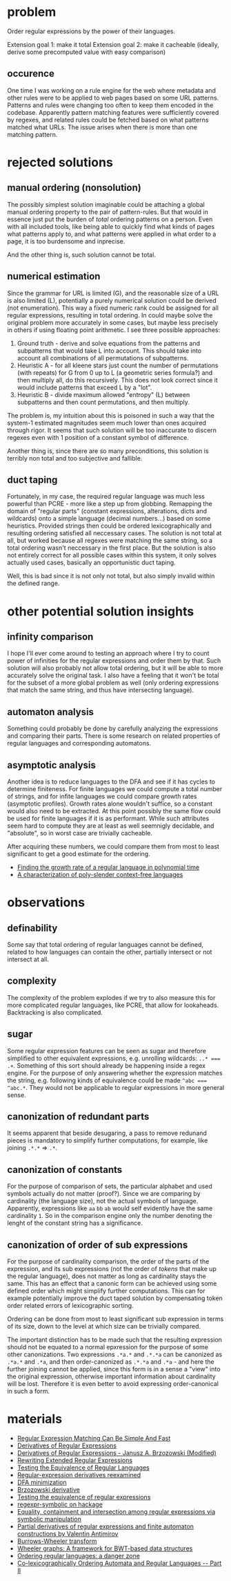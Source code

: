 # problem

Order regular expressions by the power of their languages.

Extension goal 1: make it total
Extension goal 2: make it cacheable (ideally, derive some precomputed value with easy comparison)

## occurence

One time I was working on a rule engine for the web where metadata and other rules were to be applied to web pages based on some URL patterns.
Patterns and rules were changing too often to keep them encoded in the codebase.
Apparently pattern matching features were sufficiently covered by regexes, and related rules could be fetched based on what patterns matched what URLs.
The issue arises when there is more than one matching pattern.

# rejected solutions

## manual ordering (nonsolution)

The possibly simplest solution imaginable could be attaching a global manual ordering property to the pair of pattern-rules.
But that would in essence just put the burden of *total* ordering patterns on a person.
Even with all included tools, like being able to quickly find what kinds of pages what patterns apply to, and what patterns were applied in what order to a page, it is too burdensome and inprecise.

And the other thing is, such solution cannot be total.

## numerical estimation

Since the grammar for URL is limited (G), and the reasonable size of a URL is also limited (L), potentially a purely numerical solution could be derived (not enumeration).
This way a fixed numeric rank could be assigned for all regular expressions, resulting in total ordering.
In could maybe solve the original problem more accurately in some cases, but maybe less precisely in others if using floating point arithmetic.
I see three possible approaches:
1. Ground truth - derive and solve equations from the patterns and subpatterns that would take L into account. This should take into account all combinations of all permutations of subpatterns.
2. Heuristic A - for all kleene stars just count the number of permutations (with repeats) for G from 0 up to L (a geometric series formula?) and then multiply all, do this recursively. This does not look correct since it would include patterns that exceed L by a "lot".
3. Heuristic B - divide maximum allowed "entropy" (L) between subpatterns and then count permutations, and then multiply.

The problem is, my intuition about this is poisoned in such a way that the system-1 estimated magnitudes seem much lower than ones acquired through rigor. It seems that such solution will be too inaccurate to discern regexes even with 1 position of a constant symbol of difference.

Another thing is, since there are so many preconditions, this solution is terribly non total and too subjective and fallible.

## duct taping

Fortunately, in my case, the required regular language was much less powerful than PCRE - more like a step up from globbing.
Remapping the domain of "regular parts" (constant expressions, alterations, dicts and wildcards) onto a simple language (decimal numbers...) based on some heuristics.
Provided strings then could be ordered lexicographically and resulting ordering satisfied all neccessary cases.
The solution is not total at all, but worked because all regexes were matching the same string, so a total ordering wasn't neccessary in the first place.
But the solution is also not entirely correct for all possible cases within this system, it only solves actually used cases, basically an opportunistic duct taping.

Well, this is bad since it is not only not total, but also simply invalid within the defined range.

# other potential solution insights

## infinity comparison

I hope I'll ever come around to testing an approach where I try to count power of infinities for the regular expressions and order them by that.
Such solution will also probably not allow total ordering, but it will be able to more accurately solve the original task.
I also have a feeling that it won't be total for the subset of a more global problem as well (only ordering expressions that match the same string, and thus have intersecting language).

## automaton analysis

Something could probably be done by carefully analyzing the expressions and comparing their parts. There is some research on related properties of regular languages and corresponding automatons.

## asymptotic analysis

Another idea is to reduce languages to the DFA and see if it has cycles to determine finiteness. For finite languages we could compute a total number of strings, and for infite languages we could compare growth rates (asymptotic profiles). Growth rates alone wouldn't suffice, so a constant would also need to be extracted. At this point possibly the same flow could be used for finite languages if it is as performant. While such attributes seem hard to compute they are at least as well seemnigly decidable, and "absolute", so in worst case are trivially cacheable.

After acquiring these numbers, we could compare them from most to least significant to get a good estimate for the ordering.

- [Finding the growth rate of a regular language in polynomial time](https://arxiv.org/pdf/0711.4990)
- [A characterization of poly-slender context-free languages](https://www.numdam.org/item/ITA_2000__34_1_77_0.pdf)

# observations

## definability

Some say that total ordering of regular languages cannot be defined, related to how languages can contain the other, partially intersect or not intersect at all.

## complexity

The complexity of the problem explodes if we try to also measure this for more complicated regular languages, like PCRE, that allow for lookaheads. Backtracking is also complicated.

## sugar

Some regular expression features can be seen as sugar and therefore simplified to other equivalent expressions, e.g. unrolling wildcards: `..* === .+`.
Something of this sort should already be happening inside a regex engine.
For the purpose of only answering whether the expression matches the string, e.g. following kinds of equivalence could be made `^abc === ^abc.*`.
They would not be applicable to regular expressions in more general sense.

## canonization of redundant parts

It seems apparent that beside desugaring, a pass to remove redunand pieces is mandatory to simplify further computations, for example, like joining `.*.*` => `.*`.

## canonization of constants

For the purpose of comparison of sets, the particular alphabet and used symbols actually do not matter (proof?). Since we are comparing by cardinality (the language size), not the actual symbols of language. Apparently, expressions like `aa` `bb` `ab` would self evidently have the same cardinality `1`. So in the comparison engine only the number denoting the lenght of the constant string has a significance.

## canonization of order of sub expressions

For the purpose of cardinality comparison, the order of the parts of the expression, and its sub expressions (not the order of _tokens_ that make up the regular language), does not matter as long as cardinality stays the same. This has an effect that a canonic form can be achieved using some defined order which might simplify further computations. This can for example potentially improve the duct taped solution by compensating token order related errors of lexicographic sorting.

Ordering can be done from most to least significant sub expression in terms of its size, down to the level at which size can be trivially compared.

The important distinction has to be made such that the resulting expression should not be equated to a normal epxression for the purpose of some other canonizations. Two expressions `.*a.*` and `.*.*a` can be canonized as `.*a.*` and `.*a`, and then order-canonized as `.*.*a` and `.*a` - and here the further joining cannot be applied, since this form is in a sense a "view" into the original expression, otherwise important information about cardinality will be lost. Therefore it is even better to avoid expressing order-canonical in such a form.

# materials

- [Regular Expression Matching Can Be Simple And Fast](https://swtch.com/~rsc/regexp/regexp1.html)
- [Derivatives of Regular Expressions](https://lcs.ios.ac.cn/~chm/papers/derivative-tr200910.pdf)
- [Derivatives of Regular Expressions - Janusz A. Brzozowski (Modified)](https://github.com/katydid/regex-deriv-coq/blob/main/src/Brzozowski/Derivatives%20of%20Regular%20Expressions%20-%20Janusz%20A%20Brzozowski.md)
- [Rewriting Extended Regular Expressions](https://tidsskrift.dk/daimipb/article/download/6934/5897)
- [Testing the Equivalence of Regular Languages](https://arxiv.org/pdf/0907.5058)
- [Regular-expression derivatives reexamined](https://www.khoury.northeastern.edu/home/turon/re-deriv.pdf)
- [DFA minimization](https://en.wikipedia.org/wiki/DFA_minimization)
- [Brzozowski derivative](https://en.wikipedia.org/wiki/Brzozowski_derivative)
- [Testing the equivalence of regular expressions](https://www.dcc.fc.up.pt/Pubs/TR07/dcc-2007-07.pdf)
- [regexpr-symbolic on hackage](https://hackage.haskell.org/package/regexpr-symbolic)
- [Equality, containment and intersection among regular expressions via symbolic manipulation](https://sulzmann.blogspot.com/2008/12/equality-containment-and-intersection.html)
- [Partial derivatives of regular expressions and finite automaton constructions by Valentin Antimirov](https://pdf.sciencedirectassets.com/271538/1-s2.0-S0304397500X00084/1-s2.0-0304397595001824/main.pdf?X-Amz-Security-Token=IQoJb3JpZ2luX2VjEEUaCXVzLWVhc3QtMSJIMEYCIQDEJpZjroDezSmvQOkqG5g7Kr%2BKDBipQRHf2ueXwL1DTAIhANB8Nj%2BzmVki9hrxTwzbQCEbx8RsiuFr2J1VwEpiHq0QKrMFCH4QBRoMMDU5MDAzNTQ2ODY1IgwF5C4x30Yzg4UocywqkAUIvcTc1lRQpMY%2F5%2Beccr6ND5nHEOCJPXwa39ATwJtHTOBymOqYSTZLOgS7lrArtMVakBJymzKpSoz%2BHRcGh1xrtJ0NXzWfBryaYcuQbSvG%2FRvJi6GVMkeXt4N3xE3fZWIkTK3sCHzvtetgEN2xZatroHURtuBKDE%2BuuDgIEfbMg5FkCH54zK8xwDn3meqEvuaLUeSnMK%2BgvVpfBwdtj9k24B14Pe1BYXMAHXlhfzUALqtSK7vYKpzPr4I%2Bs6OEsPXhYDtgYTZ2qRJaiBbXvTODE47WLT1xG3oaYcz6TppNQ4%2F1umUzgpdDqec%2BD0wHTu5ia4w26R938vrliEuh7ITkFpMJ9XCVtuCPbqIWqANTKS%2Bd3ziSkOVFyQg5Ff%2BhvJ3SPaRin%2FITyDLzbVQZN%2Bf5UEOFcvZeMPvef4GTGwOgiAGpiIJIB%2BSJv6L2ztc7ofJ81R9%2FLpSXPil1j%2BM%2FSqW%2B33NA7aa8SUREYikXlFmqCzFQeUpfkjwR3XhYNQ9FCy6soW%2B7y5IFac9e1BQSniXld0ujDAsZ3R7RYxrZgNcoDmofLix%2B2PMgb6x39ljmFH5TVfHSDK9O5M3Z4P7%2FU8rkUboprjL8mbLIJJGudCbYkk1f%2FKMPUA%2F1LaHftKJUNGgVlSTI47TMd5o0ARbH5gY2jbb0uY35%2FfHjB9n8NxNtf5EFVG881CPtrE%2Fq%2FnQTwN7VgExLwKCsQE31efJX1AI8VuTJRgPhGvhxSUEXU0hTsCSNTqMU9yKZUQF7bIqO%2Fv6Wz45leV%2BiRH%2FEUVORqbkE6f1rn13YQ5bURXx34oHfQD%2FOyMKQ0dxtILynhCN70BSgQMAQqEu9r4W6BH0HKtbBvL0CuyeCijURE9MHyme6FTCNoYO%2BBjqwAd%2F4wvBhiogJBrroHQTEYCMpzr6xYdGSyrTZX%2FJ4xLF%2FFh3t60JbpK0gnrbR%2BxyaTXr%2FnpxmhdbQtlIwozJE0D4j4c1pkiX8aRXni8HU08utwPI3IzsULFgpkYP5Ycqgnk0iUQv5T7oQ03mYVF%2BsAaq3slXjXbl%2FAqm8a7N%2BkwhYM023uQiDC2opXw%2FiYSFNLe2%2BztYqw%2FOcAX2Nzklbpo08KkFBRL%2B2oPEf7tcpz3J0&X-Amz-Algorithm=AWS4-HMAC-SHA256&X-Amz-Date=20250227T213636Z&X-Amz-SignedHeaders=host&X-Amz-Expires=300&X-Amz-Credential=ASIAQ3PHCVTYTN2A6TH3%2F20250227%2Fus-east-1%2Fs3%2Faws4_request&X-Amz-Signature=4bb717bcd83fb0b6e22094dd047ab066e0291eab29970fcec68c2fa02e7684fc&hash=9b2a99f879d1b4d0a63ea33e76443ff8e186aaeaaac56a9a61ee433d254c5b44&host=68042c943591013ac2b2430a89b270f6af2c76d8dfd086a07176afe7c76c2c61&pii=0304397595001824&tid=spdf-8c22af76-e505-42b3-bda5-95de7ad03e1c&sid=278d522e3d66a9482f0a7aa63b840516ba7egxrqb&type=client&tsoh=d3d3LnNjaWVuY2VkaXJlY3QuY29t&rh=d3d3LnNjaWVuY2VkaXJlY3QuY29t&ua=17135d53570353010252&rr=918b4fb58db10a18&cc=ru)
- [Burrows-Wheeler transform](https://en.wikipedia.org/wiki/Burrows%E2%80%93Wheeler_transform)
- [Wheeler graphs: A framework for BWT-based data structures](https://www.sciencedirect.com/science/article/pii/S0304397517305285)
- [Ordering regular languages: a danger zone](https://arxiv.org/abs/2106.00315)
- [Co-lexicographically Ordering Automata and Regular Languages -- Part II](https://arxiv.org/abs/2102.06798)
